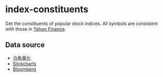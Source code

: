 # index-constituents
Get the constituents of popular stock indices.
All symbols are consistent with those in [Yahoo Finance](https://finance.yahoo.com/).

## Data source
* [乌龟量化](https://wglh.com/)
* [Slickcharts](https://www.slickcharts.com/)
* [Bloomberg](https://www.bloomberg.com/)
